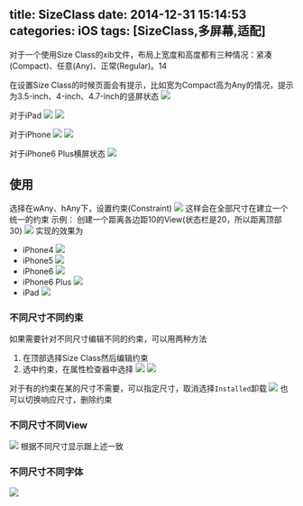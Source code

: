 title: SizeClass
date: 2014-12-31 15:14:53
categories: iOS
tags: [SizeClass,多屏幕,适配]
---
对于一个使用Size Class的xib文件，布局上宽度和高度都有三种情况：紧凑(Compact)、任意(Any)、正常(Regular)。14
<!--more-->
在设置Size Class的时候页面会有提示，比如宽为Compact高为Any的情况，提示为3.5-inch、4-inch、4.7-inch的竖屏状态
![](/img/14123101.png)

对于iPad
![](/img/14123102.png)
![](/img/14123103.png)

对于iPhone
![](/img/14123104.png)
![](/img/14123105.png)

对于iPhone6 Plus横屏状态
![](/img/14123106.png)

## 使用
选择在wAny、hAny下，设置约束(Constraint)
![](/img/14123107.png)
这样会在全部尺寸在建立一个统一的约束
示例：
创建一个距离各边距10的View(状态栏是20，所以距离顶部30)
![](/img/14123108.png)
实现的效果为
- iPhone4
![](/img/14123109.png)
- iPhone5
![](/img/14123110.png)
- iPhone6
![](/img/14123111.png)
- iPhone6 Plus
![](/img/14123112.png)
- iPad
![](/img/14123113.png)

### 不同尺寸不同约束
如果需要针对不同尺寸编辑不同的约束，可以用两种方法
1. 在顶部选择Size Class然后编辑约束
2. 选中约束，在属性检查器中选择
![](/img/14123114.png)
![](/img/14123115.png)

对于有的约束在某的尺寸不需要，可以指定尺寸，取消选择`Installed`卸载
![](/img/14123116.png)
也可以切换响应尺寸，删除约束

### 不同尺寸不同View
![](/img/14123117.png)
根据不同尺寸显示跟上述一致

### 不同尺寸不同字体
![](/img/14123118.png)